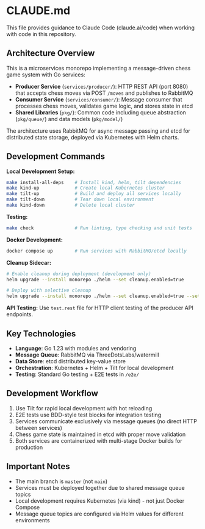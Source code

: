 # CLAUDE.md

This file provides guidance to Claude Code (claude.ai/code) when working with code in this repository.

## Architecture Overview

This is a microservices monorepo implementing a message-driven chess game system with Go services:

- **Producer Service** (`services/producer/`): HTTP REST API (port 8080) that accepts chess moves via POST `/moves` and publishes to RabbitMQ
- **Consumer Service** (`services/consumer/`): Message consumer that processes chess moves, validates game logic, and stores state in etcd
- **Shared Libraries** (`pkg/`): Common code including queue abstraction (`pkg/queue/`) and data models (`pkg/model/`)

The architecture uses RabbitMQ for async message passing and etcd for distributed state storage, deployed via Kubernetes with Helm charts.

## Development Commands

**Local Development Setup:**
```bash
make install-all-deps    # Install kind, helm, tilt dependencies
make kind-up             # Create local Kubernetes cluster
make tilt-up             # Build and deploy all services locally
make tilt-down           # Tear down local environment
make kind-down           # Delete local cluster
```

**Testing:**
```bash
make check               # Run linting, type checking and unit tests
```

**Docker Development:**
```bash
docker compose up        # Run services with RabbitMQ/etcd locally
```

**Cleanup Sidecar:**
```bash
# Enable cleanup during deployment (development only)
helm upgrade --install monorepo ./helm --set cleanup.enabled=true

# Deploy with selective cleanup
helm upgrade --install monorepo ./helm --set cleanup.enabled=true --set cleanup.targets.database=false
```

**API Testing:**
Use `test.rest` file for HTTP client testing of the producer API endpoints.

## Key Technologies

- **Language**: Go 1.23 with modules and vendoring
- **Message Queue**: RabbitMQ via ThreeDotsLabs/watermill
- **Data Store**: etcd distributed key-value store
- **Orchestration**: Kubernetes + Helm + Tilt for local development
- **Testing**: Standard Go testing + E2E tests in `/e2e/`

## Development Workflow

1. Use Tilt for rapid local development with hot reloading
2. E2E tests use BDD-style test blocks for integration testing
3. Services communicate exclusively via message queues (no direct HTTP between services)
4. Chess game state is maintained in etcd with proper move validation
5. Both services are containerized with multi-stage Docker builds for production

## Important Notes

- The main branch is `master` (not `main`)
- Services must be deployed together due to shared message queue topics
- Local development requires Kubernetes (via kind) - not just Docker Compose
- Message queue topics are configured via Helm values for different environments
